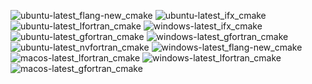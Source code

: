  ![ubuntu-latest_flang-new_cmake](https://img.shields.io/badge/ubuntu--latest_flang--new_cmake-passing-brightgreen) ![ubuntu-latest_ifx_cmake](https://img.shields.io/badge/ubuntu--latest_ifx_cmake-passing-brightgreen) ![ubuntu-latest_lfortran_cmake](https://img.shields.io/badge/ubuntu--latest_lfortran_cmake-failing-red) ![windows-latest_ifx_cmake](https://img.shields.io/badge/windows--latest_ifx_cmake-passing-brightgreen) ![ubuntu-latest_gfortran_cmake](https://img.shields.io/badge/ubuntu--latest_gfortran_cmake-passing-brightgreen) ![windows-latest_gfortran_cmake](https://img.shields.io/badge/windows--latest_gfortran_cmake-passing-brightgreen) ![ubuntu-latest_nvfortran_cmake](https://img.shields.io/badge/ubuntu--latest_nvfortran_cmake-passing-brightgreen) ![windows-latest_flang-new_cmake](https://img.shields.io/badge/windows--latest_flang--new_cmake-passing-brightgreen) ![macos-latest_lfortran_cmake](https://img.shields.io/badge/macos--latest_lfortran_cmake-failing-red) ![windows-latest_lfortran_cmake](https://img.shields.io/badge/windows--latest_lfortran_cmake-passing-brightgreen) ![macos-latest_gfortran_cmake](https://img.shields.io/badge/macos--latest_gfortran_cmake-passing-brightgreen)
